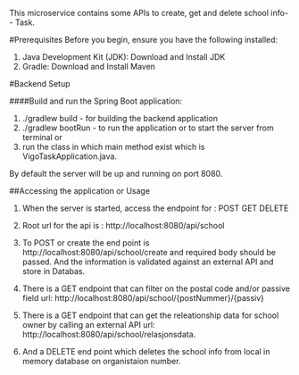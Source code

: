 
This microservice contains some APIs to create, get and delete school info-- Task.

#Prerequisites
Before you begin, ensure you have the following installed:

1. Java Development Kit (JDK): Download and Install JDK
2. Gradle: Download and Install Maven

#Backend Setup

####Build and run the Spring Boot application:
1. ./gradlew build - for building the backend application
2. ./gradlew bootRun - to run the application or to start the server from terminal or
3. run the class in which main method exist which is VigoTaskApplication.java.

By default the server will be up and running on port 8080.

##Accessing the application or Usage 

1. When the server is started, access the endpoint for :
    POST
    GET
    DELETE
   
2. Root url for the api is : http://localhost:8080/api/school
3. To POST or create the end point is http://localhost:8080/api/school/create and required body should be passed.
   And the information is validated against an external API and store in Databas.
4. There is a GET endpoint that can filter on the postal code and/or passive field
   url: http://localhost:8080/api/school/{postNummer}/{passiv}
5. There is a GET endpoint that can get the releationship data for school owner by calling an external API 
   url: http://localhost:8080/api/school/relasjonsdata.
6. And a DELETE end point which deletes the school info from local in memory database on organistaion number.



